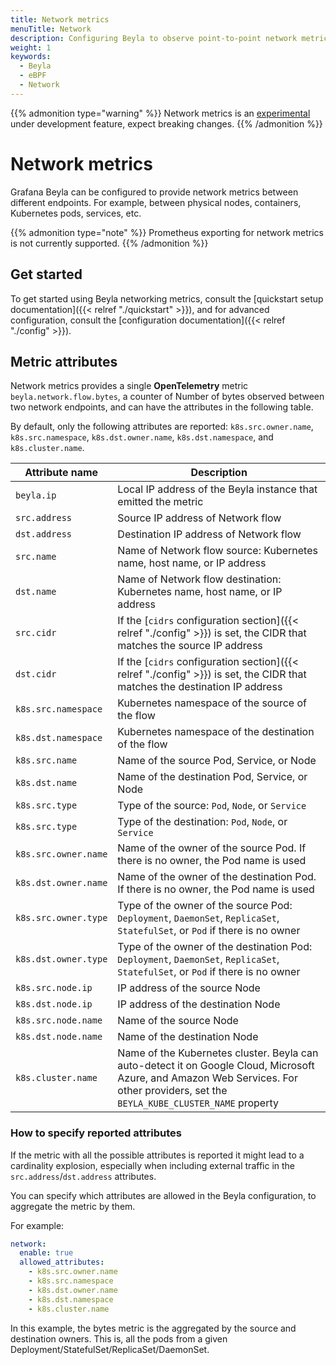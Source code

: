 ```yaml
---
title: Network metrics
menuTitle: Network
description: Configuring Beyla to observe point-to-point network metrics.
weight: 1
keywords:
  - Beyla
  - eBPF
  - Network
---
```


{{% admonition type="warning" %}}
Network metrics is an [experimental](/docs/release-life-cycle/) under development feature, expect breaking changes.
{{% /admonition %}}

# Network metrics

Grafana Beyla can be configured to provide network metrics between different endpoints. For example, between physical nodes, containers, Kubernetes pods, services, etc.

{{% admonition type="note" %}}
Prometheus exporting for network metrics is not currently supported.
{{% /admonition %}}

## Get started

To get started using Beyla networking metrics, consult the [quickstart setup documentation]({{< relref "./quickstart" >}}), and for advanced configuration, consult the [configuration documentation]({{< relref "./config" >}}).

## Metric attributes

Network metrics provides a single **OpenTelemetry** metric `beyla.network.flow.bytes`, a counter of Number of bytes observed between two network endpoints, and can have the attributes in the following table.

By default, only the following attributes are reported: `k8s.src.owner.name`, `k8s.src.namespace`, `k8s.dst.owner.name`, `k8s.dst.namespace`, and `k8s.cluster.name`.

| Attribute name       | Description                                                                                                                                                                         |
|----------------------|-------------------------------------------------------------------------------------------------------------------------------------------------------------------------------------|
| `beyla.ip`           | Local IP address of the Beyla instance that emitted the metric                                                                                                                      |
| `src.address`        | Source IP address of Network flow                                                                                                                                                   |
| `dst.address`        | Destination IP address of Network flow                                                                                                                                              |
| `src.name`           | Name of Network flow source: Kubernetes name, host name, or IP address                                                                                                              |
| `dst.name`           | Name of Network flow destination: Kubernetes name, host name, or IP address                                                                                                         |
| `src.cidr`           | If the [`cidrs` configuration section]({{< relref "./config" >}}) is set, the CIDR that matches the source IP address                                                               |
| `dst.cidr`           | If the [`cidrs` configuration section]({{< relref "./config" >}}) is set, the CIDR that matches the destination IP address                                                          |
| `k8s.src.namespace`  | Kubernetes namespace of the source of the flow                                                                                                                                      |
| `k8s.dst.namespace`  | Kubernetes namespace of the destination of the flow                                                                                                                                 |
| `k8s.src.name`       | Name of the source Pod, Service, or Node                                                                                                                                            |
| `k8s.dst.name`       | Name of the destination Pod, Service, or Node                                                                                                                                       |
| `k8s.src.type`       | Type of the source: `Pod`, `Node`, or `Service`                                                                                                                                     |
| `k8s.src.type`       | Type of the destination: `Pod`, `Node`, or `Service`                                                                                                                                |
| `k8s.src.owner.name` | Name of the owner of the source Pod. If there is no owner, the Pod name is used                                                                                                     |
| `k8s.dst.owner.name` | Name of the owner of the destination Pod. If there is no owner, the Pod name is used                                                                                                |
| `k8s.src.owner.type` | Type of the owner of the source Pod: `Deployment`, `DaemonSet`, `ReplicaSet`, `StatefulSet`, or `Pod` if there is no owner                                                          |
| `k8s.dst.owner.type` | Type of the owner of the destination Pod: `Deployment`, `DaemonSet`, `ReplicaSet`, `StatefulSet`, or `Pod` if there is no owner                                                     |
| `k8s.src.node.ip`    | IP address of the source Node                                                                                                                                                       |
| `k8s.dst.node.ip`    | IP address of the destination Node                                                                                                                                                  |
| `k8s.src.node.name`  | Name of the source Node                                                                                                                                                             |
| `k8s.dst.node.name`  | Name of the destination Node                                                                                                                                                        |
| `k8s.cluster.name`   | Name of the Kubernetes cluster. Beyla can auto-detect it on Google Cloud, Microsoft Azure, and Amazon Web Services. For other providers, set the `BEYLA_KUBE_CLUSTER_NAME` property |

### How to specify reported attributes

If the metric with all the possible attributes is reported it might lead to a cardinality explosion, especially when including external traffic in the `src.address`/`dst.address` attributes.

You can specify which attributes are allowed in the Beyla configuration, to aggregate the metric by them.

For example:

```yaml
network:
  enable: true
  allowed_attributes:
    - k8s.src.owner.name
    - k8s.src.namespace
    - k8s.dst.owner.name
    - k8s.dst.namespace
    - k8s.cluster.name
```

In this example, the bytes metric is the aggregated by the source and destination owners. This is, all the
pods from a given Deployment/StatefulSet/ReplicaSet/DaemonSet.
